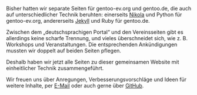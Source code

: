 <!--
.. title: Neue Website für gentoo-ev.org und gentoo.de
.. slug: neue-website
.. date: 2025-10-26 08:07:12 UTC+01:00
.. tags: 
.. category: 
.. link: 
.. description: 
.. type: text
-->

Bisher hatten wir separate Seiten für gentoo-ev.org und gentoo.de,
die auch auf unterschiedlicher Technik beruhten: einerseits
[Nikola](https://getnikola.com/) und Python für gentoo-ev.org,
andererseits [Jekyll](https://jekyllrb.com/) und Ruby für gentoo.de.

Zwischen dem „deutschsprachigen Portal“ und den Vereinsseiten gibt es
allerdings keine scharfe Trennung, und vieles überschneidet sich, wie
z.&nbsp;B. Workshops und Veranstaltungen. Die entsprechenden
Ankündigungen mussten wir doppelt auf beiden Seiten pflegen.

Deshalb haben wir jetzt alle Seiten zu dieser gemeinsamen Website mit
einheitlicher Technik zusammengeführt.

Wir freuen uns über Anregungen, Verbesserungsvorschläge und Ideen für
weitere Inhalte, per [E-Mail](mailto:www@gentoo-ev.org) oder auch
gerne über [GitHub](https://github.com/gentoo-ev/www.gentoo-ev.org).
